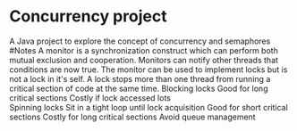 # Concurrency project
 A Java project to explore the concept of concurrency and semaphores
#Notes
A monitor is a synchronization construct which can perform both mutual exclusion and cooperation. Monitors can notify other threads that conditions are now true. The monitor can be used to implement locks but is not a lock in it's self. 
A lock stops more than one thread from running a critical section of code at the same time. 
Blocking locks Good for long critical sections Costly if lock accessed lots  
Spinning locks Sit in a tight loop until lock acquisition Good for short critical sections Costly for long critical sections Avoid queue management 
